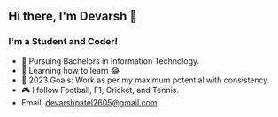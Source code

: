 ## Hi there, I'm Devarsh 👋

### I'm a Student and Coder!
- 📖 Pursuing Bachelors in Information Technology.
- 🌱 Learning how to learn 😂
- 🥅 2023 Goals: Work as per my maximum potential with consistency.
- 🎮 I follow Football, F1, Cricket, and Tennis.
- Email: devarshpatel2605@gmail.com 
